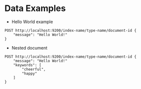 # Data Examples #

* Hello World example
```
POST http://localhost:9200/index-name/type-name/document-id {
	"message": "Hello World!"
}
```
* Nested document
```
POST http://localhost:9200/index-name/type-name/document-id {
	"message": "Hello World!"
	"keywords": [
		"cheerful",
		"happy"
	]
}
```
